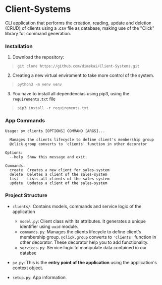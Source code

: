 # Client-Systems
CLI application that performs the creation, reading, update and deletion (CRUD) of clients using a .csv file as database, making use of the "Click" library for command generation.

### Installation
1. Download the repository:
> ```git clone https://github.com/dimekai/Client-Systems.git```

2. Creating a new virtual enviroment to take more control of the system.

> ```python3 -m venv venv```

3. You have to install all dependencias using pip3, using the `requirements.txt` file
> ```pip3 install -r requirements.txt```

### App Commands

```
Usage: pv clients [OPTIONS] COMMAND [ARGS]...

  Manages the clients lifecycle to define client's membership group
  @click.group converts to 'clients' function in other decorator

Options:
  --help  Show this message and exit.

Commands:
  create  Creates a new client for sales-system
  delete  Deletes a client of the sales-system
  list    Lists all clients of the sales-system
  update  Updates a client of the sales-system
```

### Project Structure
- `clients/`: Contains models, commands and service logic of the application
  - `model.py`: Client class with its attributes. It generates a unique identifier using `uuid` module.
  - `commands.py`: Manages the clients lifecycle to define client's membership group. `@click.group` converts to `'clients'` function in other decorator. These decorator help you to add functionality.
  - `services.py`: Service logic to manipulate data contained in our databse

- `pv.py`: This is the **entry point of the application** using the application's context object.
- `setup.py`: App information.